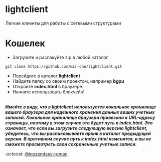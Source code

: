 # lightclient
Легкие клиенты для работы с сетевыми структурами

# Кошелек

* Загрузите и распакуйте zip в любой каталог
```
git clone https://github.com/mir-one/lightclient.git
```
* Перейдите в каталог **lightclient**</br>
* Найдите папку со своим проектом, например **bgpu**</br>
* Откройте **index.html** в браузере.</br>
* Начните использовать блокчейн!
</br></br>

**_Имейте в виду, что в lightclient используется локальное хранилище вашего браузера для надежного хранения данных ваших учетных записей. Локальное хранилище браузера привязано к URL-адресу страницы, поэтому в этом случае это будет путь к index.html. Это означает, что если вы загрузите следующую версию lightclient, убедитесь, что вы распаковываете архив в каталог предыдущей версии. В противном случае путь к index.html изменится, и вы не сможете просмотреть свои сохраненные учетные записи._**

:octocat: [@inozemtsev-roman](https://github.com/inozemtsev-roman)
